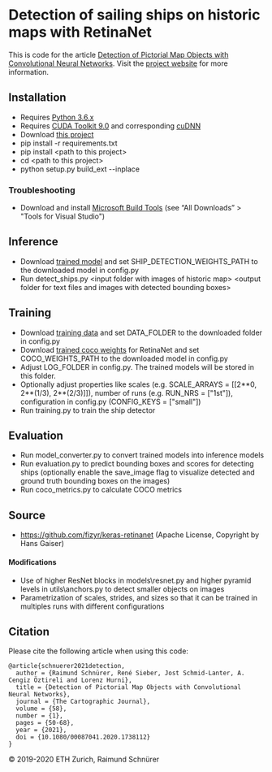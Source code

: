 # Detection of sailing ships on historic maps with RetinaNet

This is code for the article [Detection of Pictorial Map Objects with Convolutional Neural Networks](https://doi.org/10.1080/00087041.2020.1738112). Visit the [project website](http://narrat3d.ethz.ch/detection-of-pictorial-map-objects-with-cnns/) for more information.

## Installation

* Requires [Python 3.6.x](https://www.python.org/downloads/)
* Requires [CUDA Toolkit 9.0](https://developer.nvidia.com/cuda-downloads) and corresponding [cuDNN](https://developer.nvidia.com/rdp/cudnn-download)
* Download [this project](https://gitlab.ethz.ch/sraimund/pictorial-maps-retinanet/-/archive/master/pictorial-maps-retinanet-master.zip)
* pip install -r requirements.txt
* pip install \<path to this project>
* cd \<path to this project>
* python setup.py build_ext --inplace

### Troubleshooting
* Download and install [Microsoft Build Tools](https://visualstudio.microsoft.com/downloads/) (see “All Downloads” > "Tools for Visual Studio")


## Inference

* Download [trained model](https://ikgftp.ethz.ch/?u=5LqW&p=WyNv&path=/resnet50_ships_0.5_1.0_1.5_small.h5) and set SHIP_DETECTION_WEIGHTS_PATH to the downloaded model in config.py
* Run detect_ships.py \<input folder with images of historic map> \<output folder for text files and images with detected bounding boxes>


## Training

* Download [training data](https://ikgftp.ethz.ch/?u=y9q6&p=nrtY&path=/pictorial_maps_retinanet_data.zip) and set DATA_FOLDER to the downloaded folder in config.py
* Download [trained coco weights](https://github.com/fizyr/keras-retinanet/releases/download/0.5.0/resnet50_coco_best_v2.1.0.h5) for RetinaNet and set COCO_WEIGHTS_PATH to the downloaded model in config.py
* Adjust LOG_FOLDER in config.py. The trained models will be stored in this folder.
* Optionally adjust properties like scales (e.g. SCALE_ARRAYS = [[2&ast;&ast;0, 2&ast;&ast;(1/3), 2&ast;&ast;(2/3)]]), number of runs (e.g. RUN_NRS = ["1st"]), configuration in config.py (CONFIG_KEYS = ["small"])
* Run training.py to train the ship detector


## Evaluation

* Run model_converter.py to convert trained models into inference models
* Run evaluation.py to predict bounding boxes and scores for detecting ships (optionally enable the save_image flag to visualize detected and ground truth bounding boxes on the images)
* Run coco_metrics.py to calculate COCO metrics


## Source
* https://github.com/fizyr/keras-retinanet (Apache License, Copyright by Hans Gaiser)


#### Modifications
* Use of higher ResNet blocks in models\resnet.py and higher pyramid levels in utils\anchors.py to detect smaller objects on images
* Parametrization of scales, strides, and sizes so that it can be trained in multiples runs with different configurations

## Citation

Please cite the following article when using this code:
```
@article{schnuerer2021detection,
  author = {Raimund Schnürer, René Sieber, Jost Schmid-Lanter, A. Cengiz Öztireli and Lorenz Hurni},
  title = {Detection of Pictorial Map Objects with Convolutional Neural Networks},
  journal = {The Cartographic Journal},
  volume = {58},
  number = {1},
  pages = {50-68},
  year = {2021},
  doi = {10.1080/00087041.2020.1738112}
}
```

© 2019-2020 ETH Zurich, Raimund Schnürer

